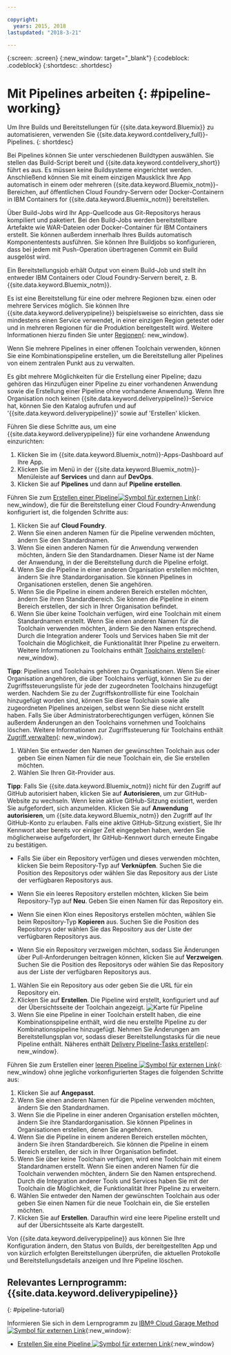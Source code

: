 ```yaml
---

copyright:
  years: 2015, 2018
lastupdated: "2018-3-21"

---
```



{:screen: .screen}
{:new_window: target="_blank"}
{:codeblock: .codeblock}
{:shortdesc: .shortdesc}

# Mit Pipelines arbeiten {: #pipeline-working}

Um Ihre Builds und Bereitstellungen für {{site.data.keyword.Bluemix}} zu automatisieren, verwenden Sie {{site.data.keyword.contdelivery_full}}-Pipelines.
{: shortdesc}

Bei Pipelines können Sie unter verschiedenen Buildtypen auswählen. Sie stellen das Build-Script bereit und {{site.data.keyword.contdelivery_short}} führt es aus. Es müssen keine Buildsysteme eingerichtet werden. Anschließend können Sie mit einem einzigen Mausklick Ihre App automatisch in einem oder mehreren {{site.data.keyword.Bluemix_notm}}-Bereichen, auf öffentlichen Cloud Foundry-Servern oder Docker-Containern in IBM Containers for {{site.data.keyword.Bluemix_notm}} bereitstellen.

Über Build-Jobs wird Ihr App-Quellcode aus Git-Repositorys heraus kompiliert und paketiert. Bei den Build-Jobs werden bereitstellbare Artefakte wie WAR-Dateien oder Docker-Container für IBM Containers erstellt. Sie können außerdem innerhalb Ihres Builds automatisch Komponententests ausführen. Sie können Ihre Buildjobs so konfigurieren, dass bei jedem mit Push-Operation übertragenen Commit ein Build ausgelöst wird.

Ein Bereitstellungsjob erhält Output von einem Build-Job und stellt ihn entweder IBM Containers oder Cloud Foundry-Servern bereit, z. B. {{site.data.keyword.Bluemix_notm}}.

Es ist eine Bereitstellung für eine oder mehrere Regionen bzw. einen oder mehrere Services möglich. Sie können Ihre {{site.data.keyword.deliverypipeline}} beispielsweise so einrichten, dass sie mindestens einen Service verwendet, in einer einzigen Region getestet oder und in mehreren Regionen für die Produktion bereitgestellt wird. Weitere Informationen hierzu finden Sie unter [Regionen](/docs/overview/whatisbluemix.html#ov_intro_reg){: new_window}.

Wenn Sie mehrere Pipelines in einer offenen Toolchain verwenden, können Sie eine Kombinationspipeline erstellen, um die Bereitstellung aller Pipelines von einem zentralen Punkt aus zu verwalten.

Es gibt mehrere Möglichkeiten für die Erstellung einer Pipeline; dazu gehören das Hinzufügen einer Pipeline zu einer vorhandenen Anwendung sowie die Erstellung einer Pipeline ohne vorhandene Anwendung. Wenn Ihre Organisation noch keinen {{site.data.keyword.deliverypipeline}}-Service hat, können Sie den Katalog aufrufen und auf '{{site.data.keyword.deliverypipeline}}' sowie auf 'Erstellen' klicken.

Führen Sie diese Schritte aus, um eine {{site.data.keyword.deliverypipeline}} für eine vorhandene Anwendung einzurichten:

1. Klicken Sie im {{site.data.keyword.Bluemix_notm}}-Apps-Dashboard auf Ihre App.
1. Klicken Sie im Menü in der {{site.data.keyword.Bluemix_notm}}-Menüleiste auf **Services** und dann
auf **DevOps**.
1. Klicken Sie auf **Pipelines** und dann auf **Pipeline erstellen**.

Führen Sie zum [Erstellen einer Pipeline![Symbol für externen Link](../../icons/launch-glyph.svg "Symbol für externen Link")](https://console.bluemix.net/devops/pipelines/dashboard/create){: new_window}, die für die Bereitstellung einer Cloud Foundry-Anwendung konfiguriert ist, die folgenden Schritte aus:

1. Klicken Sie auf **Cloud Foundry**.
1. Wenn Sie einen anderen Namen für die Pipeline verwenden möchten, ändern Sie den Standardnamen. 
1. Wenn Sie einen anderen Namen für die Anwendung verwenden möchten, ändern Sie den Standardnamen. Dieser Name ist der Name der Anwendung, in der die Bereitstellung durch die Pipeline erfolgt.
1. Wenn Sie die Pipeline in einer anderen Organisation erstellen möchten, ändern Sie ihre Standardorganisation. Sie können Pipelines in Organisationen erstellen, denen Sie angehören.
1. Wenn Sie die Pipeline in einem anderen Bereich erstellen möchten, ändern Sie ihren Standardbereich. Sie können die Pipeline in einem Bereich erstellen, der sich in Ihrer Organisation befindet.
1. Wenn Sie über keine Toolchain verfügen, wird eine Toolchain mit einem Standardnamen erstellt. Wenn Sie einen anderen Namen für die Toolchain verwenden möchten, ändern Sie den Namen entsprechend. Durch die Integration anderer Tools und Services haben Sie mit der Toolchain die Möglichkeit, die Funktionalität Ihrer Pipeline zu erweitern. Weitere Informationen zu Toolchains enthält [Toolchains erstellen](/docs/services/ContinuousDelivery/toolchains_working.html){: new_window}.

 **Tipp**: Pipelines und Toolchains gehören zu Organisationen. Wenn Sie einer Organisation angehören, die über Toolchains verfügt, können Sie zu der Zugriffssteuerungsliste für jede der zugeordneten Toolchains hinzugefügt werden. Nachdem Sie zu der Zugriffskontrollliste für eine Toolchain hinzugefügt worden sind, können Sie diese Toolchain sowie alle zugeordneten Pipelines anzeigen, selbst wenn Sie diese nicht erstellt haben. Falls Sie über Administratorberechtigungen verfügen, können Sie außerdem Änderungen an den Toolchains vornehmen und Toolchains löschen. Weitere Informationen zur Zugriffssteuerung für Toolchains enthält [Zugriff verwalten](/docs/services/ContinuousDelivery/toolchains_using.html#managing_access){: new_window}.

1. Wählen Sie entweder den Namen der gewünschten Toolchain aus oder geben Sie einen Namen für die neue Toolchain ein, die Sie erstellen möchten.
1. Wählen Sie Ihren Git-Provider aus.

 **Tipp**: Falls Sie {{site.data.keyword.Bluemix_notm}} nicht für den Zugriff auf GitHub autorisiert haben, klicken Sie auf **Autorisieren**, um zur GitHub-Website zu wechseln. Wenn keine aktive GitHub-Sitzung existiert, werden Sie aufgefordert, sich anzumelden. Klicken Sie auf **Anwendung autorisieren**, um {{site.data.keyword.Bluemix_notm}} den Zugriff auf Ihr GitHub-Konto zu erlauben. Falls eine aktive GitHub-Sitzung existiert, Sie Ihr Kennwort aber bereits vor einiger Zeit eingegeben haben, werden Sie möglicherweise aufgefordert, Ihr GitHub-Kennwort durch erneute Eingabe zu bestätigen.

   * Falls Sie über ein Repository verfügen und dieses verwenden möchten, klicken Sie beim Repository-Typ auf **Verknüpfen**. Suchen Sie die Position des Repositorys oder wählen Sie das Repository aus der Liste der verfügbaren Repositorys aus.

   * Wenn Sie ein leeres Repository erstellen möchten, klicken Sie beim Repository-Typ auf **Neu**. Geben Sie einen Namen für das Repository ein.

   * Wenn Sie einen Klon eines Repositorys erstellen möchten, wählen Sie beim Repository-Typ **Kopieren** aus. Suchen Sie die Position des Repositorys oder wählen Sie das Repository aus der Liste der verfügbaren Repositorys aus.

   * Wenn Sie ein Repository verzweigen möchten, sodass Sie Änderungen über Pull-Anforderungen beitragen können, klicken Sie auf **Verzweigen**. Suchen Sie die Position des Repositorys oder wählen Sie das Repository aus der Liste der verfügbaren Repositorys aus.

1. Wählen Sie ein Repository aus oder geben Sie die URL für ein Repository ein.
1. Klicken Sie auf **Erstellen**. Die Pipeline wird erstellt, konfiguriert und auf der Übersichtsseite der Toolchain angezeigt.
 ![Karte für Pipeline](images/cd_pipeline.png)
1. Wenn Sie eine Pipeline in einer Toolchain erstellt haben, die eine Kombinationspipeline enthält, wird die neu erstellte Pipeline zu der Kombinationspipeline hinzugefügt. Nehmen Sie Änderungen am Bereitstellungsplan vor, sodass dieser Bereitstellungstasks für die neue Pipeline enthält. Näheres enthält [Delivery Pipeline-Tasks erstellen](/docs/services/ContinuousDelivery/pipeline_deployment_plan.html#tasks_pipelineCD){: new_window}.

Führen Sie zum Erstellen einer [leeren Pipeline ![Symbol für externen Link](../../icons/launch-glyph.svg "Symbol für externen Link")](https://console.bluemix.net/devops/pipelines/dashboard/create){: new_window} ohne jegliche vorkonfigurierten Stages die folgenden Schritte aus:

1. Klicken Sie auf **Angepasst**.
1. Wenn Sie einen anderen Namen für die Pipeline verwenden möchten, ändern Sie den Standardnamen. 
1. Wenn Sie die Pipeline in einer anderen Organisation erstellen möchten, ändern Sie ihre Standardorganisation. Sie können Pipelines in Organisationen erstellen, denen Sie angehören.
1. Wenn Sie die Pipeline in einem anderen Bereich erstellen möchten, ändern Sie ihren Standardbereich. Sie können die Pipeline in einem Bereich erstellen, der sich in Ihrer Organisation befindet.
1. Wenn Sie über keine Toolchain verfügen, wird eine Toolchain mit einem Standardnamen erstellt. Wenn Sie einen anderen Namen für die Toolchain verwenden möchten, ändern Sie den Namen entsprechend. Durch die Integration anderer Tools und Services haben Sie mit der Toolchain die Möglichkeit, die Funktionalität Ihrer Pipeline zu erweitern.
1. Wählen Sie entweder den Namen der gewünschten Toolchain aus oder geben Sie einen Namen für die neue Toolchain ein, die Sie erstellen möchten.
1. Klicken Sie auf **Erstellen**. Daraufhin wird eine leere Pipeline erstellt und auf der Übersichtsseite als Karte dargestellt.

Von {{site.data.keyword.deliverypipeline}} aus können Sie Ihre Konfiguration ändern, den Status von Builds, der bereitgestellten App und von kürzlich erfolgten Bereitstellungen überprüfen, die aktuellen Protokolle und Bereitstellungsdetails anzeigen und Ihre Pipeline löschen.

## Relevantes Lernprogramm: {{site.data.keyword.deliverypipeline}}
{: #pipeline-tutorial}

Informieren Sie sich in dem Lernprogramm zu [IBM&reg; Cloud Garage Method ![Symbol für externen Link](../../icons/launch-glyph.svg "Symbol für externen Link")](https://www.ibm.com/cloud/garage){:new_window}:
  * [Erstellen Sie eine Pipeline ![Symbol für externen Link](../../icons/launch-glyph.svg "Symbol für externen Link")](https://www.ibm.com/cloud/garage/tutorials/tutorial_first_pipeline?task=1){:new_window}

